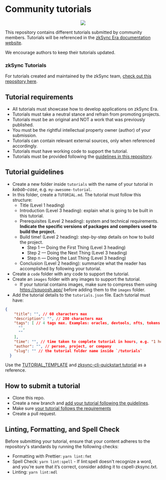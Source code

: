 
# Community tutorials
<div align="center">

![](./community-tutorials.png)

</div>

This repository contains different tutorials submitted by community members. Tutorials will be referenced in the [zkSync Era documentation website](https://era.zksync.io/docs/).

We encourage authors to keep their tutorials updated. 

### zkSync Tutorials 

For tutorials created and maintained by the zkSync team, [check out this repository here](https://github.com/matter-labs/tutorials).

## Tutorial requirements

- All tutorials must showcase how to develop applications on zkSync Era.
- Tutorials must take a neutral stance and refrain from promoting projects.
- Tutorials must be an original and NOT a work that was previously published.
- You must be the rightful intellectual property owner (author) of your submission.
- Tutorials can contain relevant external sources, only when referenced accordingly.
- Tutorials must have working code to support the tutorial.
- Tutorials must be provided following the [guidelines in this repository](#tutorial-guidelines).

## Tutorial guidelines

- Create a new folder inside `tutorials` with the name of your tutorial in *kebab-case*, e.g. `my-awesome-tutorial`.
- In this folder, create a `TUTORIAL.md`. The tutorial must follow this structure:
  - Title (Level 1 heading)
  - Introduction (Level 3 heading): explain what is going to be built in this tutorial.
  - Prerequisites (Level 2 heading): system and technical requirements. **Indicate the specific versions of packages and compilers used to build the project.**
  - Build time! (Level 2 heading): step-by-step details on how to build the project.
    - Step 1 — Doing the First Thing (Level 3 heading)
    - Step 2 — Doing the Next Thing (Level 3 heading)
    - Step n — Doing the Last Thing (Level 3 heading)
  - Conclusion (Level 2 heading): summarize what the reader has accomplished by following your tutorial.
- Create a `code` folder with any code to support the tutorial.
- Create an `images` folder with any images to support the tutorial.
  - If your tutorial contains images, make sure to compress them using https://squoosh.app/ before adding them to the `images` folder.
- Add the tutorial details to the `tutorials.json` file. Each tutorial must have:

```json
{
    "title": "", // 60 characters max
    "description": "", // 280 characters max
    "tags": [ // 4 tags max. Examples: oracles, devtools, nfts, tokens, indexers,
      "",
      ""
    ],
    "time": "", // time taken to complete tutorial in hours, e.g. "1 hour", "2 to 4 hours"
    "author": "", // person, project, or company
    "slug": "" // the tutorial folder name inside `/tutorials`
  }
```
  
Use the [TUTORIAL_TEMPLATE](./tutorials/TUTORIAL_TEMPLATE.md) and [zksync-cli-quickstart tutorial](./tutorials/zksync-cli-quickstart/) as a reference.

## How to submit a tutorial

- Clone this repo.
- Create a new branch and [add your tutorial following the guidelines](#tutorial-guidelines).
- Make sure [your tutorial follows the requirements](#tutorial-requirements)
- Create a pull request.

## Linting, Formatting, and Spell Check

Before submitting your tutorial, ensure that your content adheres to the repository's standards by running the following checks:

- Formatting with Prettier: `yarn lint:fmt`
- Spell Check: `yarn lint:spell` - If lint:spell doesn't recognize a word, and you’re sure that it’s correct, consider adding it to cspell-zksync.txt.
- Linting: `yarn lint:mdl`  
